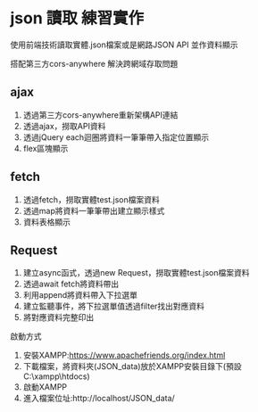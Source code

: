 # json 讀取 練習實作

使用前端技術讀取實體.json檔案或是網路JSON API 並作資料顯示

搭配第三方cors-anywhere 解決跨網域存取問題

## ajax
1. 透過第三方cors-anywhere重新架構API連結
2. 透過ajax，撈取API資料
3. 透過jQuery each迴圈將資料一筆筆帶入指定位置顯示
4. flex區塊顯示

## fetch
1. 透過fetch，撈取實體test.json檔案資料
2. 透過map將資料一筆筆帶出建立顯示樣式
3. 資料表格顯示

## Request
1. 建立async函式，透過new Request，撈取實體test.json檔案資料
2. 透過await fetch將資料帶出
3. 利用append將資料帶入下拉選單
4. 建立監聽事件，將下拉選單值透過filter找出對應資料
5. 將對應資料完整印出

啟動方式
1. 安裝XAMPP:https://www.apachefriends.org/index.html
2. 下載檔案，將資料夾(JSON_data)放於XAMPP安裝目錄下(預設C:\xampp\htdocs\)
3. 啟動XAMPP
4. 進入檔案位址:http://localhost/JSON_data/
